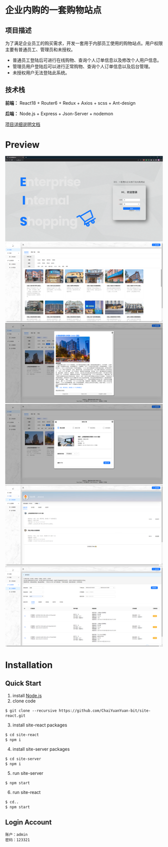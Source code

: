 # 企业内购的一套购物站点

## 项目描述

为了满足企业员工的购买需求，开发一套用于内部员工使用的购物站点。用户权限主要有普通员工、管理员和未授权。

-   普通员工登陆后可进行在线购物、查询个人订单信息以及修改个人用户信息。
-   管理员用户登陆后可以进行正常购物、查询个人订单信息以及后台管理。
-   未授权用户无法登陆此系统。

## 技术栈

**前端：** React18 + Router6 + Redux + Axios + scss + Ant-design

**后端：** Node.js + Express + Json-Server + nodemon

[项目详细说明文档](https://zweq0kdheg6.feishu.cn/docx/F3NKdK8RDoxjeoxGBPFcaBWDnah)

# Preview

![登录](./README/1.png)
![商城](./README/3.png)
![商品详情](./README/4.png)
![订单页](./README/5.png)
![我的-订单信息](./README/7.png)
![订单管理](./README/8.png)

# Installation
## Quick Start
1. install [Node.js](https://nodejs.org/en)
2. clone code
```
$ git clone --recursive https://github.com/ChaiYuanYuan-bit/site-react.git
```
3. install site-react packages
```
$ cd site-react
$ npm i
```
4. install site-server packages
```
$ cd site-server
$ npm i
```
5. run site-server
```
$ npm start
```
6. run site-react
```
$ cd..
$ npm start
```
## Login Account
```
账户：admin
密码：123321
```